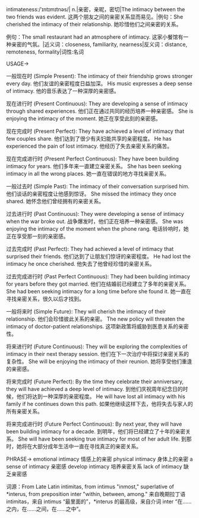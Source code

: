intimateness:/ˈɪntɪmɪtnəs/| n.|亲密，亲昵，密切|The intimacy between the two friends was evident. 这两个朋友之间的亲密关系显而易见。|例句：She cherished the intimacy of their relationship. 她珍惜他们之间亲密的关系。

例句：The small restaurant had an atmosphere of intimacy. 这家小餐馆有一种亲密的气氛。|近义词：closeness, familiarity, nearness|反义词：distance, remoteness, formality|词性:名词

USAGE->

一般现在时 (Simple Present):
The intimacy of their friendship grows stronger every day.  他们友谊的亲密程度日益加深。
His music expresses a deep sense of intimacy. 他的音乐表达了一种深厚的亲密感。

现在进行时 (Present Continuous):
They are developing a sense of intimacy through shared experiences. 他们正在通过共同的经历培养一种亲密感。
She is enjoying the intimacy of the moment. 她正在享受此刻的亲密感。

现在完成时 (Present Perfect):
They have achieved a level of intimacy that few couples share.  他们达到了很少有夫妇能共享的亲密程度。
He has experienced the pain of lost intimacy. 他经历了失去亲密关系的痛苦。

现在完成进行时 (Present Perfect Continuous):
They have been building intimacy for years. 他们多年来一直建立亲密关系。
She has been seeking intimacy in all the wrong places.  她一直在错误的地方寻找亲密关系。

一般过去时 (Simple Past):
The intimacy of their conversation surprised him. 他们谈话的亲密程度让他感到惊讶。
She missed the intimacy they once shared. 她怀念他们曾经拥有的亲密关系。

过去进行时 (Past Continuous):
They were developing a sense of intimacy when the war broke out.  战争爆发时，他们正在培养一种亲密感。
She was enjoying the intimacy of the moment when the phone rang.  电话铃响时，她正在享受那一刻的亲密感。


过去完成时 (Past Perfect):
They had achieved a level of intimacy that surprised their friends.  他们达到了让朋友们惊讶的亲密程度。
He had lost the intimacy he once cherished.  他失去了他曾经珍惜的亲密关系。

过去完成进行时 (Past Perfect Continuous):
They had been building intimacy for years before they got married.  他们在结婚前已经建立了多年的亲密关系。
She had been seeking intimacy for a long time before she found it.  她一直在寻找亲密关系，很久以后才找到。

一般将来时 (Simple Future):
They will cherish the intimacy of their relationship. 他们会珍惜彼此关系的亲密。
The new policy will threaten the intimacy of doctor-patient relationships.  这项新政策将威胁到医患关系的亲密性。

将来进行时 (Future Continuous):
They will be exploring the complexities of intimacy in their next therapy session.  他们在下一次治疗中将探讨亲密关系的复杂性。
She will be enjoying the intimacy of their reunion. 她将享受他们重逢的亲密感。

将来完成时 (Future Perfect):
By the time they celebrate their anniversary, they will have achieved a deep level of intimacy.  到他们庆祝周年纪念日的时候，他们将达到一种深厚的亲密程度。
He will have lost all intimacy with his family if he continues down this path. 如果他继续这样下去，他将失去与家人的所有亲密关系。

将来完成进行时 (Future Perfect Continuous):
By next year, they will have been building intimacy for a decade.  到明年，他们将已经建立了十年的亲密关系。
She will have been seeking true intimacy for most of her adult life.  到那时，她将在大部分成年生活中一直在寻找真正的亲密关系。


PHRASE->
emotional intimacy 情感上的亲密
physical intimacy  身体上的亲密
a sense of intimacy 亲密感
develop intimacy  培养亲密关系
lack of intimacy 缺乏亲密感


词源：From Late Latin intimitas, from intimus "inmost," superlative of *interus, from preposition inter "within, between, among."  来自晚期拉丁语 intimitas，来自 intimus “最里面的”，*interus 的最高级，来自介词 inter “在……之内，在……之间，在……之中”。
